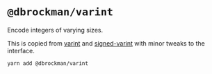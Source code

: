 # `@dbrockman/varint`

Encode integers of varying sizes.

This is copied from [varint](https://github.com/chrisdickinson/varint) and [signed-varint](https://github.com/dominictarr/signed-varint) with minor tweaks to the interface.

```sh
yarn add @dbrockman/varint
```

